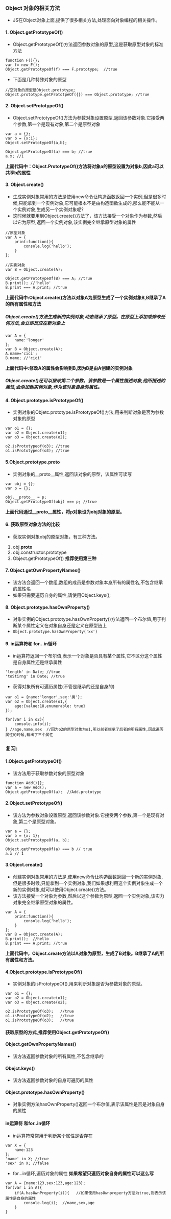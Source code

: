 ### Object 对象的相关方法
- JS在Object对象上面,提供了很多相关方法,处理面向对象编程的相关操作。
#### 1. Object.getPrototypeOf()
- Object.getPrototypeOf()方法返回参数对象的原型,这是获取原型对象的标准方法
```
function F(){};
var f= new F();
Object.getPrototypeOf(f) === F.prototype;  //true
```
- 下面是几种特殊对象的原型
```
//空对象的原型是Object.prototype;
Object.prototype.getPrototpeOf({}) === Object.prototype; //true
```
#### 2. Object.setPrototypeOf()
- Object.setPrototypeOf()方法为参数对象设置原型,返回该参数对象.它接受两个参数,第一个是现有对象,第二个是原型对象
```
var a = {};
var b = {x:1};
Object.setPrototypeOf(a,b);

Object.getPrototypeOf(a) === b; //true
a.x; //1
```
**上面代码中：Object.PrototypeOf()方法将对象a的原型设置为对象b,因此a可以共享b的属性**
#### 3. Object.create()
- 生成实例对象常用的方法是使用new命令让构造函数返回一个实例,但是很多时候,只能拿到一个实例对象,它可能根本不是由构造函数生成的,那么能不能从一个实例对象,生成另一个实例对象呢?
- 这时候就要用到Object.create()方法了，该方法接受一个对象作为参数,然后以它为原型,返回一个实例对象,该实例完全继承原型对象的属性
```
//原型对象
var A = {
    print:function(){
        console.log('hello');
    }
};

//实例对象
var B = Object.create(A);

Object.getPrototypeOf(B) === A; //true
B.print(); //'hello'
B.print === A.print; //true
```
**上面代码中:Object.create()方法以对象A为原型生成了一个实例对象B,B继承了A的所有属性和方法**
##### Object.create()方法生成新的实例对象,动态继承了原型。在原型上添加或修改任何方法,会立即反应在新对象上
```
var A = {
    name:'longer'
};
var B = Object.create(A);
A.name='cici';
B.name; //'cici'
```
**上面代码中:修改A的属性会影响到B,因为B是由A创建的实例对象**
##### Object.create()还可以接收第二个参数。该参数是一个属性描述对象,他所描述的属性,会添加到实例对象,作为该对象自身的属性。
#### 4. Object.prototype.isPrototypeOf()
- 实例对象的Objetc.prototype.isPrototypeOf()方法,用来判断对象是否为参数对象的原型
```
var o1 = {};
var o2 = Object.create(o1);
var o3 = Object.create(o2);

o2.isPrototypeof(o3); //true
o1.isPrototypeof(o3); //true
```
#### 5.Object.prototype.__proto__
- 实例对象的__proto__属性,返回该对象的原型，该属性可读写
```
var obj = {};
var p = {};

obj.__proto__ = p;
Object.getPrototypeOf(obj) === p; //true
```
**上面代码通过__proto__属性，将p对象设为obj对象的原型。**
#### 6. 获取原型对象方法的比较
- 获取实例对象obj的原型对象，有三种方法。
1. obj.__proto__
2. obj.constructor.prototype
3. Object.getPrototypeOf()
**推荐使用第三种**
#### 7. Object.getOwnPropertyNames()
- 该方法会返回一个数组,数组的成员是参数对象本身所有的属性名,不包含继承的属性名
- 如果只需要遍历自身的属性,请使用Object.keys();
#### 8. Object.prototype.hasOwnProperty()
- 对象实例的Object.prototype.hasOwnProperty()方法返回一个布尔值,用于判断某个属性定义在对象自身还是定义在原型链上
- `Object.prototype.hasOwnProperty('xx')`
#### 9. in运算符和 for...in循环
- in运算符返回一个布尔值,表示一个对象是否具有某个属性,它不区分这个属性是自身属性还是继承属性
```
'length' in Date; //true
'toStirng' in Date; //true
```
- 获得对象所有可遍历属性(不管是继承的还是自身的)
```
var o1 = {name:'longer',sex:'男'};
var o2 = Object.create(o1,{
    age:{value:18,enumerable: true}
});

for(var i in o2){
    console.info(i);
} //age,name,sex  //因为o2的原型对象为o1,所以前者继承了后者的所有属性,因此遍历属性的时候,输出了三个属性
```



### 复习:
#### 1.Object.getPrototypeOf()
- 该方法用于获取参数对象的原型对象
```
function Add(){};
var a = new Add();
Object.getPrototypeOf(a);  //Add.prototype
```
#### 2.Object.setPrototypeOf()
- 该方法为参数对象设置原型,返回该参数对象.它接受两个参数,第一个是现有对象,第二个是原型对象。
```
var a = {};
var b = {x: 1};
Object.setPrototypeOf(a, b);

Object.getPrototypeOf(a) === b // true
a.x // 1
```
#### 3.Object.create()
- 创建实例对象常用的方法是,使用new命令让构造函数返回一个新的实例对象,但是很多时候,只能拿到一个实例对象,我们如果想利用这个实例对象生成一个新的实例对象,就可以使用Object.create()方法。
- 该方法接受一个对象为参数,然后以这个参数为原型,返回一个实例对象,该实力对象完全继承原型对象的属性。
```
var A = {
    print:function(){
        console.log('hello');
    }
};
var B = Object.create(A);
B.print();  //hello
B.print === A.print; //true
```
**上面代码中，Object.create方法以A对象为原型，生成了B对象。B继承了A的所有属性和方法。**
#### 4.Object.prototype.isPrototypeOf()
- 实例对象的isPrototypeOf(),用来判断对象是否为参数对象的原型。
```
var o1 = {};
var o2 = Object.create(o1);
var o3 = Object.create(o2);

o2.isPrototypeOf(o3);   //true
o1.isPrototypeOf(o2);   //true
o1.isPrototypeOf(o3);   //true
```
#### 获取原型的方式,推荐使用Object.getPrototypeOf()
#### Object.getOwnPropertyNames()
- 该方法返回参数对象的所有属性,不包含继承的
#### Obejct.keys()
- 该方法返回参数对象的自身可遍历的属性
#### Object.prototype.hasOwnProperty()
- 对象实例方法hasOwnProperty()返回一个布尔值,表示该属性是否是对象自身的属性
#### in运算符 和for..in循环
- in运算符常常用于判断某个属性是否存在
```
var X = {
    name:123
};
'name' in X; //true
'sex' in X; //false
```
- for...in循环,遍历对象的属性
**如果希望只遍历对象自身的属性可以这么写**
```
var A = {name:123,sex:123,age:123};
for(var i in A){
    if(A.hasOwnProperty(i)){   //如果使用hasOwnproperty方法为true,则表示该属性是自身的属性
        console.log(i);  //name,sex,age
    }
}
```